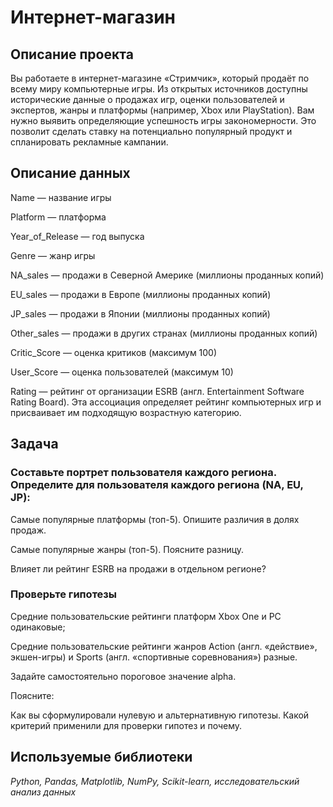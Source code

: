 # Интернет-магазин

## Описание проекта

Вы работаете в интернет-магазине «Стримчик», который продаёт по всему миру компьютерные игры. Из открытых источников доступны исторические данные о продажах игр, оценки пользователей и экспертов, жанры и платформы (например, Xbox или PlayStation). Вам нужно выявить определяющие успешность игры закономерности. Это позволит сделать ставку на потенциально популярный продукт и спланировать рекламные кампании.

## Описание данных

Name — название игры

Platform — платформа

Year_of_Release — год выпуска

Genre — жанр игры

NA_sales — продажи в Северной Америке (миллионы проданных копий)

EU_sales — продажи в Европе (миллионы проданных копий)

JP_sales — продажи в Японии (миллионы проданных копий)

Other_sales — продажи в других странах (миллионы проданных копий)

Critic_Score — оценка критиков (максимум 100)

User_Score — оценка пользователей (максимум 10)

Rating — рейтинг от организации ESRB (англ. Entertainment Software Rating Board). Эта ассоциация определяет рейтинг компьютерных игр и присваивает им подходящую возрастную категорию.

## Задача

### Составьте портрет пользователя каждого региона. Определите для пользователя каждого региона (NA, EU, JP):

Самые популярные платформы (топ-5). Опишите различия в долях продаж.

Самые популярные жанры (топ-5). Поясните разницу.

Влияет ли рейтинг ESRB на продажи в отдельном регионе?

### Проверьте гипотезы

Средние пользовательские рейтинги платформ Xbox One и PC одинаковые;

Средние пользовательские рейтинги жанров Action (англ. «действие», экшен-игры) и Sports (англ. «спортивные соревнования») разные.

Задайте самостоятельно пороговое значение alpha.

Поясните:

Как вы сформулировали нулевую и альтернативную гипотезы. Какой критерий применили для проверки гипотез и почему. 

## Используемые библиотеки
*Python, Pandas, Matplotlib, NumPy, Scikit-learn, исследовательский анализ данных*

